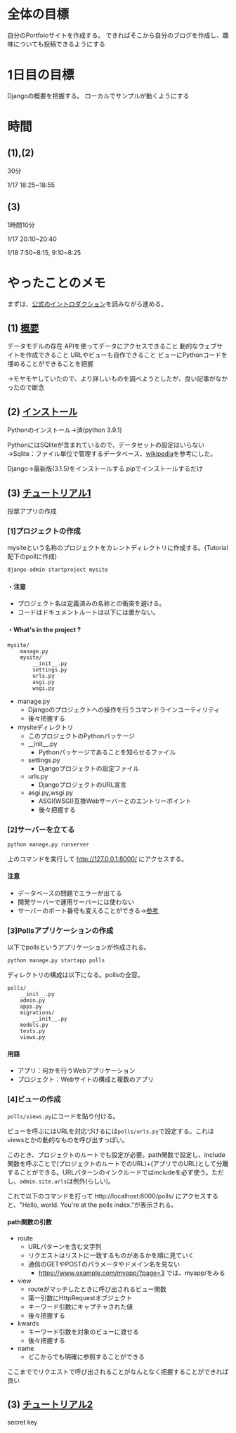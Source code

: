 # 全体の目標

自分のPortfoioサイトを作成する。
できればそこから自分のブログを作成し、趣味についても投稿できるようにする

# 1日目の目標

Djangoの概要を把握する。
ローカルでサンプルが動くようにする

# 時間

## (1),(2)

30分

1/17 18:25~18:55 

## (3)

1時間10分

1/17 20:10~20:40

1/18 7:50~8:15, 9:10~8:25 

# やったことのメモ

まずは、[公式のイントロダクション](https://docs.djangoproject.com/ja/3.1/intro/)を読みながら進める。

## (1) [概要](https://docs.djangoproject.com/ja/3.1/intro/overview/)

データモデルの存在
APIを使ってデータにアクセスできること
動的なウェブサイトを作成できること
URLやビューも自作できること
ビューにPythonコードを埋めることができることを把握

→モヤモヤしていたので、より詳しいものを調べようとしたが、良い記事がなかったので断念

## (2) [インストール](https://docs.djangoproject.com/ja/3.1/intro/install/)

Pythonのインストール→済(python 3.9.1)

PythonにはSQliteが含まれているので、データセットの設定はいらない
→Sqlite：ファイル単位で管理するデータベース、[wikipedia](https://ja.wikipedia.org/wiki/SQLite)を参考にした。

Django→最新版(3.1.5)をインストールする
pipでインストールするだけ

## (3) [チュートリアル1](https://docs.djangoproject.com/ja/3.1/intro/tutorial01/)

投票アプリの作成

### [1]プロジェクトの作成

mysiteという名称のプロジェクトをカレントディレクトリに作成する。(Tutorial配下のpollに作成)

```python
django-admin startproject mysite
```

#### ・注意

- プロジェクト名は定義済みの名称との衝突を避ける。
- コードはドキュメントルートは以下には置かない。

#### ・What's in the project ?

```
mysite/
    manage.py
    mysite/
        __init__.py
        settings.py
        urls.py
        asgi.py
        wsgi.py
```

- manage.py 
    - Djangoのプロジェクトへの操作を行うコマンドラインユーティリティ
    - 後々把握する
- mysiteディレクトリ
    - このプロジェクトのPythonパッケージ
    - \_\_init\_\_.py
        - Pythonパッケージであることを知らせるファイル
    - settings.py
        - Djangoプロジェクトの設定ファイル
    - urls.py
        - DjangoプロジェクトのURL宣言
    - asgi.py,wsgi.py
        - ASGI(WSGI)互換Webサーバーとのエントリーポイント
        - 後々把握する

### [2]サーバーを立てる

```python
python manage.py runserver
```

上のコマンドを実行して http://127.0.0.1:8000/ にアクセスする。

#### 注意

- データベースの問題でエラーが出てる
- 開発サーバーで運用サーバーには使わない
- サーバーのポート番号も変えることができる→[参考](https://docs.djangoproject.com/ja/3.1/ref/django-admin/#django-admin-runserver)

### [3]Pollsアプリケーションの作成

以下でpollsというアプリケーションが作成される。

```python
python manage.py startapp polls
```

ディレクトリの構成は以下になる。pollsの全容。

```
polls/
    __init__.py
    admin.py
    apps.py
    migrations/
        __init__.py
    models.py
    tests.py
    views.py
```

#### 用語

- アプリ：何かを行うWebアプリケーション
- プロジェクト：Webサイトの構成と複数のアプリ

### [4]ビューの作成

`polls/views.py`にコードを貼り付ける。

ビューを呼ぶにはURLを対応づけるには`polls/urls.py`で設定する。これはviewsとかの動的なものを呼び出すっぽい。

このとき、プロジェクトのルートでも設定が必要。path関数で設定し、include関数を呼ぶことで(プロジェクトのルートでのURL)+(アプリでのURL)として分離することができる。URLパターンのインクルードではincludeを必ず使う。ただし、`admin.site.urls`は例外(らしい)。

これで以下のコマンドを打って http://localhost:8000/polls/ にアクセスすると、"Hello, world. You're at the polls index."が表示される。

#### path関数の引数

- route
    - URLパターンを含む文字列
    - リクエストはリストに一致するものがあるかを順に見ていく
    - 通信のGETやPOSTのパラメータやドメイン名を見ない
        - https://www.example.com/myapp/?page=3 では、myapp/をみる
- view 
    - routeがマッチしたときに呼び出されるビュー関数
    - 第一引数にHttpRequestオブジェクト
    - キーワード引数にキャプチャされた値
    - 後々把握する
- kwards
    - キーワード引数を対象のビューに渡せる
    - 後々把握する
- name
    - どこからでも明確に参照することができる

ここまででリクエストで呼び出されることがなんとなく把握することができれば良い

## (3) [チュートリアル2](https://docs.djangoproject.com/ja/3.1/intro/tutorial02/)

secret key